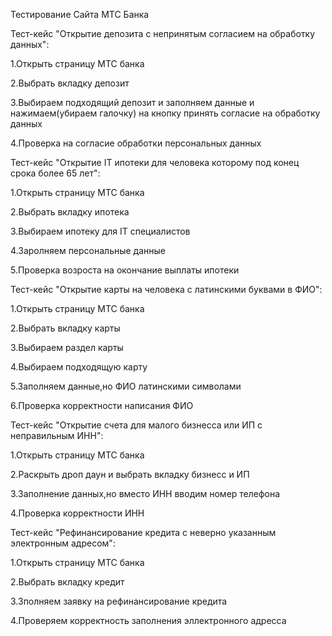 Тестирование Сайта МТС Банка


Тест-кейс "Открытие депозита с непринятым согласием на обработку данных":

1.Открыть страницу МТС банка

2.Выбрать вкладку депозит

3.Выбираем подходящий депозит и заполняем данные и нажимаем(убираем галочку) на кнопку принять согласие на обработку данных

4.Проверка на согласие обработки персональных данных


Тест-кейс "Открытие IT ипотеки для человека которому под конец срока более 65 лет":

1.Открыть страницу МТС банка

2.Выбрать вкладку ипотека

3.Выбираем ипотеку для IT специалистов

4.Заролняем персональные данные

5.Проверка возроста на окончание выплаты ипотеки


Тест-кейс "Открытие карты на человека с латинскими буквами в ФИО":

1.Открыть страницу МТС банка

2.Выбрать вкладку карты

3.Выбираем раздел карты

4.Выбираем подходящую карту

5.Заполняем данные,но ФИО латинскими символами

6.Проверка корректности написания ФИО


Тест-кейс "Открытие счета для малого бизнесса или ИП с неправильным ИНН":

1.Открыть страницу МТС банка

2.Раскрыть дроп даун и выбрать вкладку бизнесс и ИП

3.Заполнение данных,но вместо ИНН вводим номер телефона

4.Проверка корректности ИНН



Тест-кейс "Рефинансирование кредита с неверно указанным электронным адресом":

1.Открыть страницу МТС банка

2.Выбрать вкладку кредит

3.Зполняем заявку на рефинансирование кредита

4.Проверяем корректность заполнения эллектронного адресса








